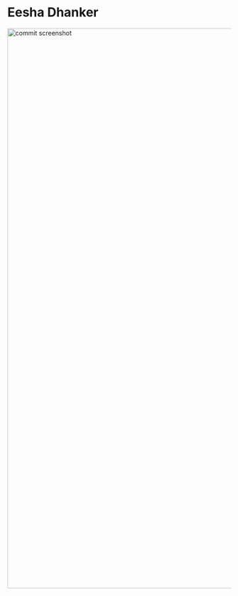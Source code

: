 # Eesha Dhanker
<img width="1260" alt="commit screenshot" src="https://github.com/eesha-d/ECE444-F2023-Assignment1/assets/71955298/3e8c9a4a-6082-474c-870d-009d8fab1b47">
